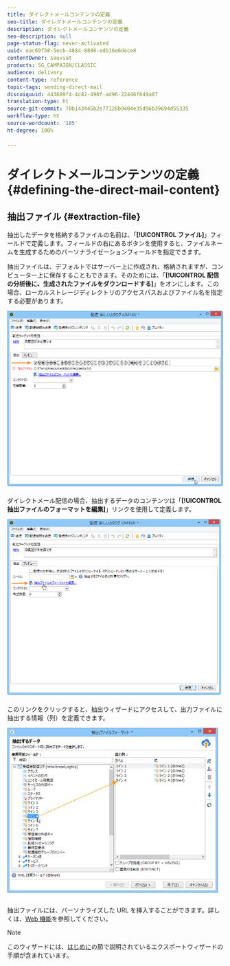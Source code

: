 ```yaml
---
title: ダイレクトメールコンテンツの定義
seo-title: ダイレクトメールコンテンツの定義
description: ダイレクトメールコンテンツの定義
seo-description: null
page-status-flag: never-activated
uuid: eac69f58-5ecb-4884-8806-edb16e6dece8
contentOwner: sauviat
products: SG_CAMPAIGN/CLASSIC
audience: delivery
content-type: reference
topic-tags: sending-direct-mail
discoiquuid: 443689f4-4c82-490f-ad96-22446f649a07
translation-type: ht
source-git-commit: 70b143445b2e77128b9404e35d96b39694d55335
workflow-type: ht
source-wordcount: '185'
ht-degree: 100%

---
```



# ダイレクトメールコンテンツの定義{#defining-the-direct-mail-content}

## 抽出ファイル {#extraction-file}

抽出したデータを格納するファイルの名前は、「**[!UICONTROL ファイル]**」フィールドで定義します。フィールドの右にあるボタンを使用すると、ファイルネームを生成するためのパーソナライゼーションフィールドを指定できます。

抽出ファイルは、デフォルトではサーバー上に作成され、格納されますが、コンピューター上に保存することもできます。そのためには、「**[!UICONTROL 配信の分析後に、生成されたファイルをダウンロードする]**」をオンにします。この場合、ローカルストレージディレクトリのアクセスパスおよびファイル名を指定する必要があります。

![](assets/s_ncs_user_mail_delivery_local_file.png)

ダイレクトメール配信の場合、抽出するデータのコンテンツは「**[!UICONTROL 抽出ファイルのフォーマットを編集]**」リンクを使用して定義します。

![](assets/s_ncs_user_mail_delivery_format_link.png)

このリンクをクリックすると、抽出ウィザードにアクセスして、出力ファイルに抽出する情報（列）を定義できます。

![](assets/s_ncs_user_mail_delivery_format_wz.png)

抽出ファイルには、パーソナライズした URL を挿入することができます。詳しくは、[Web 機能](../../web/using/publishing-a-web-form.md)を参照してください。

>[!NOTE]
>
>このウィザードには、[はじめに](../../platform/using/exporting-data.md#export-wizard)の節で説明されているエクスポートウィザードの手順が含まれています。
